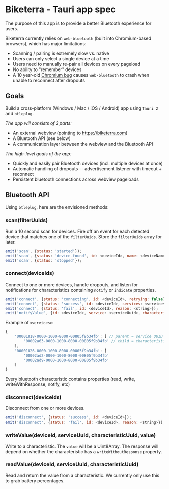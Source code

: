 # Biketerra - Tauri app spec

The purpose of this app is to provide a better Bluetooth experience for users.

Biketerra currently relies on `web-bluetooth` (built into Chromium-based browsers), which has major limitations:

* Scanning / pairing is extremely slow vs. native
* Users can only select a single device at a time
* Users need to manually re-pair all devices on every pageload
* No ability to "remember" devices
* A 10 year-old [Chromium bug](https://issues.chromium.org/issues/40502943) causes `web-bluetooth` to crash when unable to reconnect after dropouts

## Goals

Build a cross-platform (Windows / Mac / iOS / Android) app using `Tauri 2` and `btleplug`.

*The app will consists of 3 parts:*

* An external webview (pointing to https://biketerra.com)
* A Bluetooth API (see below)
* A communication layer between the webview and the Bluetooth API

*The high-level goals of the app:*

* Quickly and easily pair Bluetooth devices (incl. multiple devices at once)
* Automatic handling of dropouts -- advertisement listener with timeout + reconnect
* Persistent bluetooth connections across webview pageloads

## Bluetooth API

Using `btleplug`, here are the envisioned methods:

### scan(filterUuids)

Run a 10 second scan for devices. Fire off an event for each detected device that matches one of the `filterUuids`. Store the `filterUuids` array for later.

```js
emit('scan', {status: 'started'});
emit('scan', {status: 'device-found', id: <deviceId>, name: <deviceName>});
emit('scan', {status: 'stopped'});
```

### connect(deviceIds)

Connect to one or more devices, handle dropouts, and listen for notifications for characteristics containing `notify` or `indicate` properties.

```js
emit('connect', {status: 'connecting', id: <deviceId>, retrying: false});
emit('connect', {status: 'success', id: <deviceId>, services: <services>});
emit('connect', {status: 'fail', id: <deviceId>, reason: <string>});
emit('notifyValue', {id: <deviceId>, service: <serviceUuid>, characteristic: <characteristicUuid>, value: <value>});
```

Example of `<services>`:

```js
{
    '00001818-0000-1000-8000-00805f9b34fb': [ // parent = service UUID
        '00002a63-0000-1000-8000-00805f9b34fb' // child = characteristic UUID
    ],
    '00001826-0000-1000-8000-00805f9b34fb': [
        '00002ad2-0000-1000-8000-00805f9b34fb'
        '00002ad9-0000-1000-8000-00805f9b34fb'
    ]
}
```

Every bluetooth characteristic contains properties (read, write, writeWithResponse, notify, etc)

### disconnect(deviceIds)

Disconnect from one or more devices.

```js
emit('disconnect', {status: 'success', id: <deviceId>});
emit('disconnect', {status: 'fail', id: <deviceId>, reason: <string>});
```

### writeValue(deviceId, serviceUuid, characteristicUuid, value)

Write to a characteristic. The `value` will be a Uint8Array. The response will depend on whether the characteristic has a `writeWithoutResponse` property.

### readValue(deviceId, serviceUuid, characteristicUuid)

Read and return the value from a characteristic. We currently only use this to grab battery percentages.
